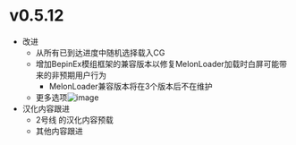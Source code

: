 # v0.5.12
- 改进
  - 从所有已到达进度中随机选择载入CG
  - 增加BepinEx模组框架的兼容版本以修复MelonLoader加载时白屏可能带来的非预期用户行为
    - MelonLoader兼容版本将在3个版本后不在维护
  - 更多选项![image](https://github.com/LocalizeLimbusCompany/LocalizeLimbusCompany/assets/87061166/d0cc6562-a1ff-41f6-8e21-a74c2e6ed549)
- 汉化内容跟进
  - 2号线 的汉化内容预载
  - 其他内容跟进